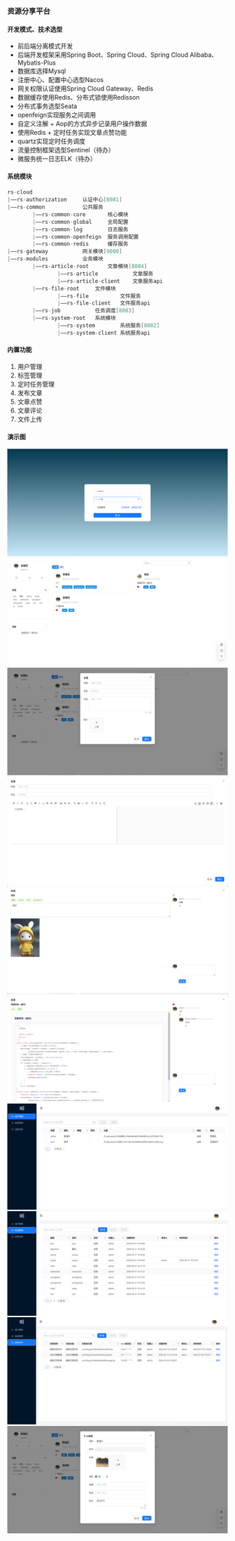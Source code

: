 ### 资源分享平台
#### 开发模式、技术选型
* 前后端分离模式开发
* 后端开发框架采用Spring Boot、Spring Cloud、Spring Cloud Alibaba、Mybatis-Plus
* 数据库选择Mysql
* 注册中心、配置中心选型Nacos
* 网关权限认证使用Spring Cloud Gateway、Redis
* 数据缓存使用Redis、分布式锁使用Redisson
* 分布式事务选型Seata
* openfeign实现服务之间调用
* 自定义注解 + Aop的方式异步记录用户操作数据
* 使用Redis + 定时任务实现文章点赞功能
* quartz实现定时任务调度
* 流量控制框架选型Sentinel（待办）
* 微服务统一日志ELK（待办）
#### 系统模块
```java
rs-cloud
|——rs-authorization     认证中心[8081]
|——rs-common            公共服务
        |——rs-common-core       核心模块
        |——rs-common-global     全局配置
        |——rs-common-log        日志服务
        |——rs-common-openfeign  服务调用配置
        |——rs-common-redis      缓存服务
|——rs-gateway           网关模块[9000]
|——rs-modules           业务模块
        |——rs-article-root      文章模块[8084]
                |——rs-article           文章服务
                |——rs-article-client    文章服务api
        |——rs-file-root     文件模块
                |——rs-file          文件服务
                |——rs-file-client   文件服务api
        |——rs-job           任务调度[8083]
        |——rs-system-root   系统模块
                |——rs-system        系统服务[8082]
                |——rs-system-client 系统服务api
```
#### 内置功能
1. 用户管理
2. 标签管理
3. 定时任务管理
4. 发布文章
5. 文章点赞
6. 文章评论
7. 文件上传
#### 演示图
![img.png](images/img.png)
![img_1.png](images/img_1.png)
![img_2.png](images/img_2.png)
![img_3.png](images/img_3.png)
![img_5.png](images/img_5.png)
![img_4.png](images/img_4.png)
![img_6.png](images/img_6.png)
![img_7.png](images/img_7.png)
![img_8.png](images/img_8.png)
![img_9.png](images/img_9.png)


